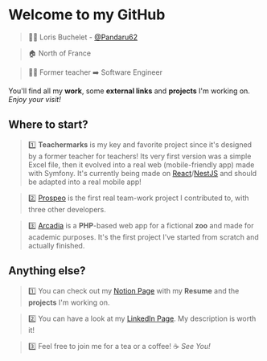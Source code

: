 
# Welcome to my GitHub

> 👨‍🦱 Loris Buchelet - [@Pandaru62](https://github.com/Pandaru62/studi-arcadia)

> 🏠 North of France

> 🧑‍🏫 Former teacher ➡️ Software Engineer

You'll find all my **work**, some **external links** and **projects** I'm working on. *Enjoy your visit!*


## Where to start?

>1️⃣ **Teachermarks** is my key and favorite project since it's designed by a former teacher for teachers! Its very first version was a simple Excel file, then it evolved into a real web (mobile-friendly app) made with Symfony. It's currently being made on [React](https://github.com/Pandaru62/teachermarks-v2)/[NestJS]() and should be adapted into a real mobile app!

>2️⃣ [Prospeo]() is the first real team-work project I contributed to, with three other developers.

>3️⃣ [Arcadia](https://github.com/Pandaru62/studi-arcadia) is a **PHP**-based web app for a fictional **zoo** and made for academic purposes. It's the first project I've started from scratch and actually finished.

## Anything else?

>1️⃣ You can check out my [Notion Page](https://www.notion.so/loris-buchelet/CV-de-Loris-BUCHELET-179e93037fd580498965efe479f96b67?pvs=4) with my **Resume** and the **projects** I'm working on.

>2️⃣ You can have a look at my [LinkedIn Page](https://www.linkedin.com/in/loris-buchelet-73708011b/). My description is worth it!

>3️⃣ Feel free to join me for a tea or a coffee! ☕ *See You!*
